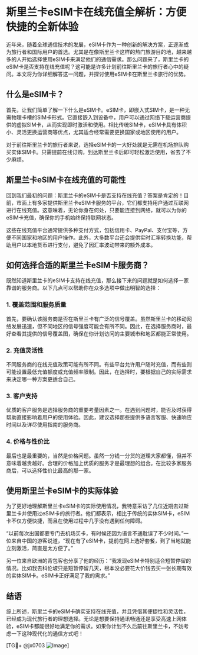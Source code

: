 # 斯里兰卡eSIM卡在线充值全解析：方便快捷的全新体验

近年来，随着全球通信技术的发展，eSIM卡作为一种创新的解决方案，正逐渐成为旅行者和国际用户的首选。尤其是在像斯里兰卡这样的热门旅游目的地，越来越多的人开始选择使用eSIM卡来满足他们的通信需求。那么问题来了，斯里兰卡的eSIM卡是否支持在线充值呢？这可能是许多计划前往斯里兰卡的旅行者心中的疑问。本文将为你详细解答这一问题，并探讨使用eSIM卡在斯里兰卡旅行的优势。

## 什么是eSIM卡？

首先，让我们简单了解一下什么是eSIM卡。eSIM卡，即嵌入式SIM卡，是一种无需物理卡槽的SIM卡形式。它直接嵌入到设备中，用户可以通过网络下载运营商提供的虚拟SIM卡，从而实现即时激活和使用。相比传统SIM卡，eSIM卡具有体积小、灵活更换运营商等优点，尤其适合经常需要更换国家或地区使用的用户。

对于前往斯里兰卡的旅行者来说，选择eSIM卡的一大好处就是无需在机场排队购买实体SIM卡。只需提前在线订购，到达斯里兰卡后即可轻松激活使用，省去了不少麻烦。

## 斯里兰卡eSIM卡在线充值的可能性

回到我们最初的问题：斯里兰卡的eSIM卡是否支持在线充值？答案是肯定的！目前，市面上有多家提供斯里兰卡eSIM卡服务的平台，它们都支持用户通过互联网进行在线充值。这意味着，无论你身在何处，只要能连接到网络，就可以为你的eSIM卡充值，确保你的手机始终保持联网状态。

这些在线充值平台通常提供多种支付方式，包括信用卡、PayPal、支付宝等，方便不同国家和地区的用户操作。此外，大多数平台还会提供实时汇率转换功能，帮助用户以本地货币进行支付，避免了因汇率波动带来的额外成本。

## 如何选择合适的斯里兰卡eSIM卡服务商？

既然知道斯里兰卡的eSIM卡支持在线充值，那么接下来的问题就是如何选择一家靠谱的服务商。以下几点可以帮助你在众多选项中做出明智的选择：

### 1. **覆盖范围和服务质量**
   首先，要确认该服务商是否在斯里兰卡有广泛的信号覆盖。虽然斯里兰卡的移动网络发展迅速，但不同地区的信号强度可能会有所不同。因此，在选择服务商时，最好查看其提供的信号覆盖图，确保在你计划访问的主要城市和地区都能正常使用。

### 2. **充值灵活性**
   不同服务商的在线充值政策可能有所不同。有些平台允许用户随时充值，而有些则可能设置最低充值额度或充值频率限制。因此，在选择时，要根据自己的实际需求来决定哪一种方案更适合自己。

### 3. **客户支持**
   优质的客户服务是选择服务商的重要考量因素之一。在遇到问题时，能否及时获得帮助直接影响着用户的使用体验。因此，建议选择那些提供多语言客服、快速响应时间以及详尽使用指南的服务商。

### 4. **价格与性价比**
   最后也是最重要的，当然是价格问题。虽然一分钱一分货的道理大家都懂，但并不意味着越贵越好。合理的价格加上优质的服务才是最理想的组合。在比较多家服务商后，可以选择性价比最高的那一家。

## 使用斯里兰卡eSIM卡的实际体验

为了更好地理解斯里兰卡eSIM卡的实际使用情况，我特意采访了几位近期去过斯里兰卡并使用过eSIM卡的旅行者。他们都表示，相比于传统的实体SIM卡，eSIM卡不仅方便快捷，而且在使用过程中几乎没有遇到任何障碍。

“以前每次出国都要专门去机场买卡，有时候还因为语言不通耽误了不少时间。”一位来自中国的游客说道，“现在有了eSIM卡，提前在网上选好套餐，到了当地就能立刻激活，简直是太方便了。”

另一位来自欧洲的背包客也分享了他的经历：“我发现eSIM卡特别适合短暂停留的情况。比如我去科伦坡只是短暂停留几天，根本没必要花大价钱去买一张长期有效的实体SIM卡。eSIM卡正好满足了我的需求。”

## 结语

综上所述，斯里兰卡的eSIM卡确实支持在线充值，并且凭借其便捷性和灵活性，已经成为现代旅行者的理想选择。无论是想要保持通讯畅通还是享受高速上网体验，eSIM卡都能很好地满足你的需求。如果你计划不久后前往斯里兰卡，不妨考虑一下这种现代化的通信方式吧！

[TG💪+ @jx0703 ![Image](https://github.com/user-attachments/assets/dbca1d08-cadb-493c-b0ec-ad6f7a83f270)]